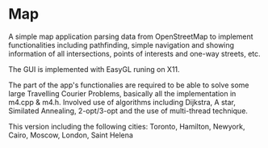 # Map
A simple map application parsing data from OpenStreetMap to implement functionalities including pathfinding, simple navigation and 
showing information of all intersections, points of interests and one-way streets, etc.

The GUI is implemented with EasyGL runing on X11.

The part of the app's functionalies are required to be able to solve some large Travelling Courier Problems, basically all the implementation in m4.cpp & m4.h. Involved use of algorithms including Dijkstra, A star, Similated Annealing, 2-opt/3-opt and the use of multi-thread technique.

This version including the following cities: Toronto, Hamilton, Newyork, Cairo, Moscow, London, Saint Helena
